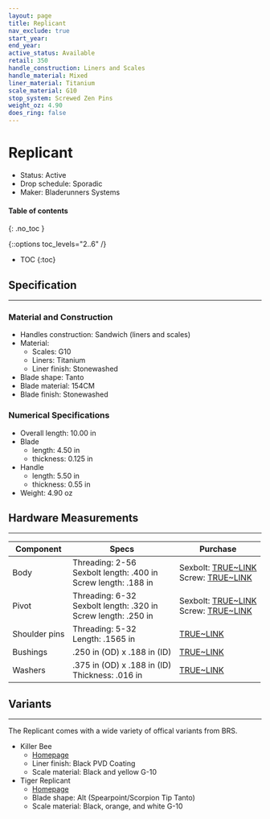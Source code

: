 ```yaml
---
layout: page
title: Replicant
nav_exclude: true
start_year: 
end_year: 
active_status: Available
retail: 350
handle_construction: Liners and Scales
handle_material: Mixed
liner_material: Titanium
scale_material: G10
stop_system: Screwed Zen Pins
weight_oz: 4.90
does_ring: false
---
```


# Replicant

- Status: Active
- Drop schedule: Sporadic
- Maker: Bladerunners Systems


#### Table of contents
{: .no_toc }

{::options toc_levels="2..6" /}

- TOC
{:toc}

## Specification
---
### Material and Construction
- Handles construction: Sandwich (liners and scales)
- Material:
    - Scales: G10
    - Liners: Titanium
    - Liner finish: Stonewashed
- Blade shape: Tanto
- Blade material: 154CM
- Blade finish: Stonewashed

### Numerical Specifications
- Overall length: 10.00 in
- Blade 
    - length: 4.50 in
    - thickness: 0.125 in
- Handle 
    - length: 5.50 in
    - thickness: 0.55 in
- Weight: 4.90 oz

## Hardware Measurements
---

| Component     | Specs                                                                                                                                                 | Purchase                                                                                                                                                                                                                   |
|---------------|-------------------------------------------------------------------------------------------------------------------------------------------------------|----------------------------------------------------------------------------------------------------------------------------------------------------------------------------------------------------------------------------|
| Body          | Threading: 2-56<br>Sexbolt length: .400 in<br>Screw length: .188 in                                                                                      | Sexbolt: [TRUE~LINK](https://thetruelink.com/products/1-8-x-2-56-tpi-stainless-sex-bolt-gray-finish-416-stainless)<br>Screw: [TRUE~LINK](https://thetruelink.com/products/button-head-torx-screw-2-56-pitch)             |
| Pivot         | Threading: 6-32<br>Sexbolt length: .320 in<br>Screw length: .250 in                                                                                      | Sexbolt: [TRUE~LINK](https://thetruelink.com/products/3-16-sex-bolt-gray-finish)<br>Screw: [TRUE~LINK](https://thetruelink.com/products/button-head-torx-screw-6-32-pitch)                                               |
| Shoulder pins | Threading: 5-32<br>Length: .1565 in                                                                                                                   | [TRUE~LINK](https://thetruelink.com/products/5-32-shoulder-pin)                                                                                                                                                           |
| Bushings      | .250 in (OD) x .188 in (ID)                                                                                                                           | [TRUE~LINK](https://thetruelink.com/products/250-od-x-188-id-bushing-xp)                                                                                                                                                  |
| Washers       | .375 in (OD) x .188 in (ID)<br>Thickness: .016 in                                                                                                     | [TRUE~LINK](https://thetruelink.com/products/375-x-188-phosphorus-bronze-washers)                                                                                                                                         |

## Variants
---
The Replicant comes with a wide variety of offical variants from BRS.
- Killer Bee 
    - [Homepage](https://www.bladerunnerssystems.com/collections/bladerunners-systems-alpha-beast-series/products/killer-bee-replicant)
    - Liner finish: Black PVD Coating
    - Scale material: Black and yellow G-10
- Tiger Replicant
    - [Homepage](https://www.bladerunnerssystems.com/collections/bladerunners-systems-alpha-beast-series/products/tiger-replicant)
    - Blade shape: Alt (Spearpoint/Scorpion Tip Tanto)
    - Scale material: Black, orange, and white G-10
